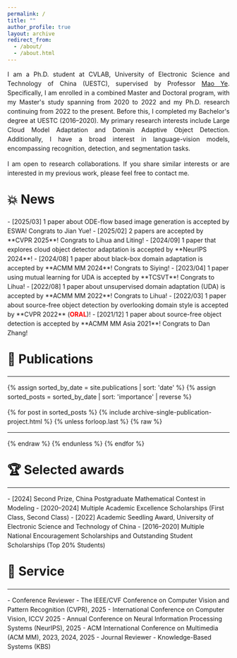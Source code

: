 ```yaml
---
permalink: /
title: ""
author_profile: true
layout: archive
redirect_from: 
  - /about/
  - /about.html
---
```

<style>
  body {
    line-height: 1.5;
  }
  .entry {
  display: flex;
  justify-content: space-between;
  align-items: flex-start;
}

  .entry .content {
    flex: 3; /* 主内容宽度 */
  }

  .entry .time {
    flex: 1; /* 时间宽度 */
    text-align: right; /* 时间右对齐 */
    font-style: italic; /* 可选：时间的字体样式 */
  }

  .myp {
    margin-top: 0;
  }

  .myh2 {
    margin-top: 1em;
  }

</style>

<p style="text-align: justify;">
I am a Ph.D. student at CVLAB, University of Electronic Science and Technology of China (UESTC), supervised by Professor <a href="https://scholar.google.com/citations?user=UUbEzBYAAAAJ">Mao Ye</a>. Specifically, I am enrolled in a combined Master and Doctoral program, with my Master's study spanning from 2020 to 2022 and my Ph.D. research continuing from 2022 to the present. Before this, I completed my Bachelor's degree at UESTC (2016–2020).
My primary research interests include Large Cloud Model Adaptation and Domain Adaptive Object Detection. Additionally, I have a broad interest in language-vision models, encompassing recognition, detection, and segmentation tasks.
</p>
<p style="text-align: justify;">
I am open to research collaborations. If you share similar interests or are interested in my previous work, please feel free to contact me.
</p>

<h1 class="myh2">💥 News</h1>
- [2025/03] 1 paper about ODE-flow based image generation is accepted by ESWA! Congrats to Jian Yue!
- [2025/02] 2 papers are accepted by **CVPR 2025**! Congrats to Lihua and Liting!
- [2024/09] 1 paper that explores cloud object detector adaptation is accepted by **NeurIPS 2024**!
- [2024/08] 1 paper about black-box domain adaptation is accepted by **ACMM MM 2024**! Congrats to Siying!
- [2023/04] 1 paper using mutual learning for UDA is accepted by **TCSVT**! Congrats to Lihua!
- [2022/08] 1 paper about unsupervised domain adaptation (UDA) is accepted by **ACMM MM 2022**! Congrats to Lihua!
- [2022/03] 1 paper about source-free object detection by overlooking domain style is accepted by **CVPR 2022** (<span style="color: red; font-weight: bold;">ORAL</span>)!
- [2021/12] 1 paper about source-free object detection is accepted by **ACMM MM Asia 2021**! Congrats to Dan Zhang!

<h1 class="myh2">🎯 Publications</h1>
<hr/>
{% assign sorted_by_date = site.publications | sort: 'date' %} <!-- 按日期升序排列 -->
{% assign sorted_posts = sorted_by_date | sort: 'importance' | reverse %} <!-- 按重要性降序排列 -->

{% for post in sorted_posts %}
  {% include archive-single-publication-project.html %}
  {% unless forloop.last %}
{% raw %}
<hr />
{% endraw %}
  {% endunless %}
{% endfor %}

<h1 class="myh2">🏆️ Selected awards</h1>
<hr/>
- [2024] Second Prize, China Postgraduate Mathematical Contest in Modeling
- [2020–2024] Multiple Academic Excellence Scholarships (First Class, Second Class)
- [2022] Academic Seedling Award, University of Electronic Science and Technology of China
- [2016–2020] Multiple National Encouragement Scholarships and Outstanding Student Scholarships (Top 20% Students)

<h1 class="myh2">🧭 Service</h1>
<hr/>
- Conference Reviewer
  - The IEEE/CVF Conference on Computer Vision and Pattern Recognition (CVPR), 2025
  - International Conference on Computer Vision, ICCV 2025
  - Annual Conference on Neural Information Processing Systems (NeurIPS), 2025
  - ACM International Conference on Multimedia (ACM MM), 2023, 2024, 2025
- Journal Reviewer
  - Knowledge-Based Systems (KBS)